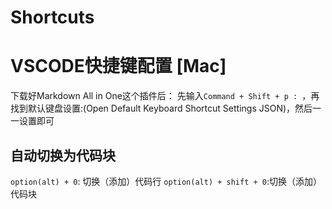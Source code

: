 # Shortcuts

# VSCODE快捷键配置 [Mac]
下载好Markdown All in One这个插件后：
先输入`Command + Shift + p : `，再找到默认键盘设置:(Open Default Keyboard Shortcut Settings JSON)，然后一一设置即可

## 自动切换为代码块
`option(alt) + 0`: 切换（添加）代码行
`option(alt) + shift + 0`:切换（添加）代码块

